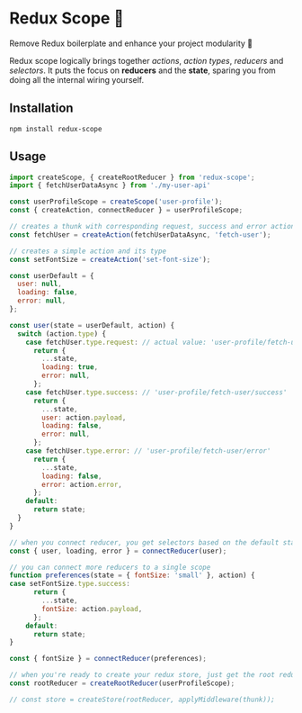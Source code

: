 # Redux Scope 🔭

Remove Redux boilerplate and enhance your project modularity 🚀

Redux scope logically brings together *actions*, *action types*, *reducers* and *selectors*.
It puts the focus on **reducers** and the **state**, sparing you from doing all the internal wiring yourself.


## Installation

`npm install redux-scope`

## Usage


```javascript
import createScope, { createRootReducer } from 'redux-scope';
import { fetchUserDataAsync } from './my-user-api'

const userProfileScope = createScope('user-profile');
const { createAction, connectReducer } = userProfileScope;

// creates a thunk with corresponding request, success and error actions:
const fetchUser = createAction(fetchUserDataAsync, 'fetch-user');

// creates a simple action and its type
const setFontSize = createAction('set-font-size');

const userDefault = {
  user: null,
  loading: false,
  error: null,
};

const user(state = userDefault, action) {
  switch (action.type) {
    case fetchUser.type.request: // actual value: 'user-profile/fetch-user/request'
      return {
        ...state,
        loading: true,
        error: null,
      };
    case fetchUser.type.success: // 'user-profile/fetch-user/success'
      return {
        ...state,
        user: action.payload,
        loading: false,
        error: null,
      };
    case fetchUser.type.error: // 'user-profile/fetch-user/error'
      return {
        ...state,
        loading: false,
        error: action.error,
      };
    default:
      return state; 
  }
}

// when you connect reducer, you get selectors based on the default state shape
const { user, loading, error } = connectReducer(user);

// you can connect more reducers to a single scope
function preferences(state = { fontSize: 'small' }, action) {
case setFontSize.type.success:
      return {
        ...state,
        fontSize: action.payload,
      };
    default:
      return state; 
}

const { fontSize } = connectReducer(preferences);

// when you're ready to create your redux store, just get the root reducer
const rootReducer = createRootReducer(userProfileScope);

// const store = createStore(rootReducer, applyMiddleware(thunk));
